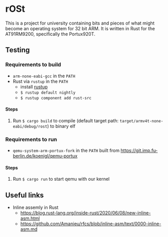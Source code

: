 # rOSt

This is a project for university containing bits and pieces of what might become an operating system for 32 bit ARM. It is written in Rust for the AT91RM9200, specifically the Portux920T.


## Testing

### Requirements to build
- `arm-none-eabi-gcc` in the `PATH`
- Rust via `rustup` in the `PATH`
    - install [rustup](https://rustup.rs/)
    - `$ rustup default nightly`
    - `$ rustup component add rust-src`

#### Steps
1. Run `$ cargo build` to compile (default target path: `target/armv4t-none-eabi/debug/rost`) to binary elf

### Requirements to run
- `qemu-system-arm-portux-fork` in the `PATH` built from https://git.imp.fu-berlin.de/koenigl/qemu-portux

#### Steps
1. Run `$ cargo run` to start qemu with our kernel


## Useful links

* Inline assemly in Rust
    * https://blog.rust-lang.org/inside-rust/2020/06/08/new-inline-asm.html
    * https://github.com/Amanieu/rfcs/blob/inline-asm/text/0000-inline-asm.md

